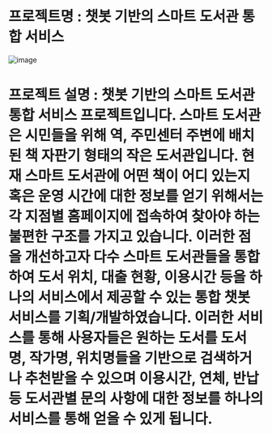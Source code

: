 # 프로젝트명 : 챗봇 기반의 스마트 도서관 통합 서비스

![image](https://user-images.githubusercontent.com/115389344/230848713-d9cc4670-07dd-482d-a0dc-8dabdcf80c1e.png)

# 프로젝트 설명 : 챗봇 기반의 스마트 도서관 통합 서비스 프로젝트입니다. 스마트 도서관은 시민들을 위해 역, 주민센터 주변에 배치된 책 자판기 형태의 작은 도서관입니다. 현재 스마트 도서관에 어떤 책이 어디 있는지 혹은 운영 시간에 대한 정보를 얻기 위해서는 각 지점별 홈페이지에 접속하여 찾아야 하는 불편한 구조를 가지고 있습니다. 이러한 점을 개선하고자 다수 스마트 도서관들을 통합하여 도서 위치, 대출 현황, 이용시간 등을 하나의 서비스에서 제공할 수 있는 통합 챗봇 서비스를 기획/개발하였습니다. 이러한 서비스를 통해 사용자들은 원하는 도서를 도서명, 작가명, 위치명들을 기반으로 검색하거나 추천받을 수 있으며 이용시간, 연체, 반납 등 도서관별 문의 사항에 대한 정보를 하나의 서비스를 통해 얻을 수 있게 됩니다.
